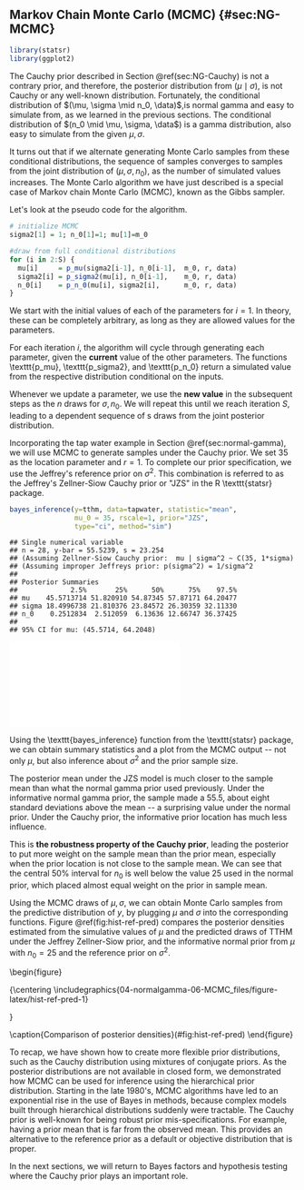 ## Markov Chain Monte Carlo (MCMC)  {#sec:NG-MCMC}


```r
library(statsr)
library(ggplot2)
```


The Cauchy prior described in Section \@ref(sec:NG-Cauchy) is not a contrary prior, and therefore, the posterior distribution from $(\mu \mid \sigma)$, is not Cauchy or any well-known distribution. Fortunately, the conditional distribution of $(\mu, \sigma \mid n_0, \data)$,is normal gamma and easy to simulate from, as we learned in the previous sections. The conditional distribution of $(n_0 \mid \mu, \sigma, \data$) is a gamma distribution, also easy to simulate from the given $\mu, \sigma$.

It turns out that if we alternate generating Monte Carlo samples from these conditional distributions, the sequence of samples converges to samples from the joint distribution of $(\mu, \sigma, n_0)$, as the number of simulated values increases. The Monte Carlo algorithm we have just described is a special case of Markov chain Monte Carlo (MCMC), known as the Gibbs sampler.

Let's look at the pseudo code for the algorithm.




```r
# initialize MCMC
sigma2[1] = 1; n_0[1]=1; mu[1]=m_0

#draw from full conditional distributions
for (i in 2:S) {
  mu[i]     = p_mu(sigma2[i-1], n_0[i-1],  m_0, r, data)
  sigma2[i] = p_sigma2(mu[i], n_0[i-1],    m_0, r, data)
  n_0[i]    = p_n_0(mu[i], sigma2[i],      m_0, r, data)
}
```

We start with the initial values of each of the parameters for $i=1$. In theory, these can be completely arbitrary, as long as they are allowed values for the parameters.

For each iteration $i$, the algorithm will cycle through generating each parameter, given the **current** value of the other parameters. The functions \texttt{p$\_$mu}, \texttt{p$\_$sigma2}, and \texttt{p$\_$n$\_$0} return a simulated value from the respective distribution conditional on the inputs.

Whenever we update a parameter, we use the **new value** in the subsequent steps as the $n$ draws for $\sigma, n_0$. We will repeat this until we reach iteration $S$, leading to a dependent sequence of s draws from the joint posterior distribution.

Incorporating the tap water example in Section \@ref(sec:normal-gamma), we will use MCMC to generate samples under the Cauchy prior. We set 35 as the location parameter and $r=1$. To complete our prior specification, we use the Jeffrey's reference prior on $\sigma^2$. This combination is referred to as the Jeffrey's Zellner-Siow Cauchy prior or "JZS" in the R \texttt{statsr} package.





```r
bayes_inference(y=tthm, data=tapwater, statistic="mean",
                mu_0 = 35, rscale=1, prior="JZS",
                type="ci", method="sim")
```

```
## Single numerical variable
## n = 28, y-bar = 55.5239, s = 23.254
## (Assuming Zellner-Siow Cauchy prior:  mu | sigma^2 ~ C(35, 1*sigma)
## (Assuming improper Jeffreys prior: p(sigma^2) = 1/sigma^2
## 
## Posterior Summaries
##             2.5%       25%      50%      75%    97.5%
## mu    45.5713714 51.820910 54.87345 57.87171 64.20477
## sigma 18.4996738 21.810376 23.84572 26.30359 32.11330
## n_0    0.2512834  2.512059  6.13636 12.66747 36.37425
## 
## 95% CI for mu: (45.5714, 64.2048)
```

![](04-normalgamma-06-MCMC_files/figure-latex/tapwater-inference-1.pdf)<!-- --> 

Using the \texttt{bayes$\_$inference} function from the \texttt{statsr} package, we can obtain summary statistics and a plot from the MCMC output -- not only $\mu$, but also inference about $\sigma^2$ and the prior sample size.

The posterior mean under the JZS model is much closer to the sample mean than what the normal gamma prior used previously. Under the informative normal gamma prior, the sample made a 55.5, about eight standard deviations above the mean -- a surprising value under the normal prior. Under the Cauchy prior, the informative prior location has much less influence.

This is **the robustness property of the Cauchy prior**, leading the posterior to put more weight on the sample mean than the prior mean, especially when the prior location is not close to the sample mean. We can see that the central 50% interval for $n_0$ is well below the value 25 used in the normal prior, which placed almost equal weight on the prior in sample mean.

Using the MCMC draws of $\mu, \sigma$, we can obtain Monte Carlo samples from the predictive distribution of $y$, by plugging $\mu$ and $\sigma$ into the corresponding functions. Figure \@ref(fig:hist-ref-pred) compares the posterior densities estimated from the simulative values of $\mu$ and the predicted draws of TTHM under the Jeffrey Zellner-Siow prior, and the informative normal prior from $\mu$ with $n_0 = 25$ and the reference prior on $\sigma^2$.

\begin{figure}

{\centering \includegraphics{04-normalgamma-06-MCMC_files/figure-latex/hist-ref-pred-1} 

}

\caption{Comparison of posterior densities}(\#fig:hist-ref-pred)
\end{figure}

To recap, we have shown how to create more flexible prior distributions, such as the Cauchy distribution using mixtures of conjugate priors. As the posterior distributions are not available in closed form, we demonstrated how MCMC can be used for inference using the hierarchical prior distribution. Starting in the late 1980's, MCMC algorithms have led to an exponential rise in the use of Bayes in methods, because complex models built through hierarchical distributions suddenly were tractable. The Cauchy prior is well-known for being robust prior mis-specifications. For example, having a prior mean that is far from the observed mean. This provides an alternative to the reference prior as a default or objective distribution that is proper.

In the next sections, we will return to Bayes factors and hypothesis testing where the Cauchy prior plays an important role.
